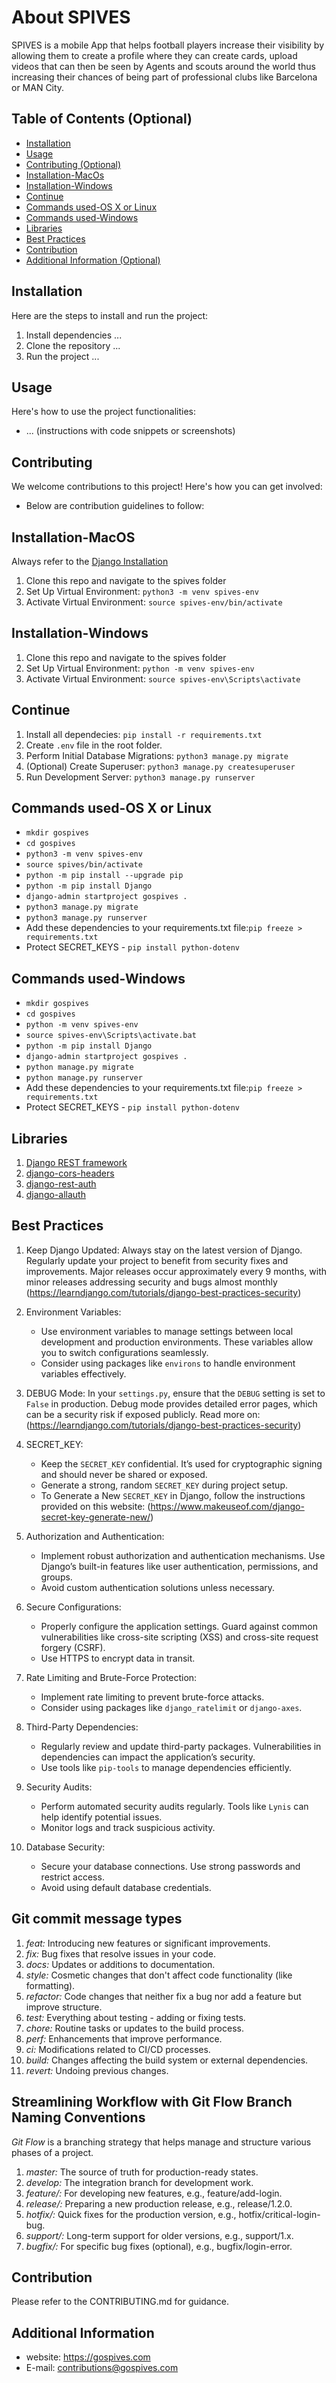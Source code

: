 # About SPIVES

SPIVES is a mobile App that helps football players increase their visibility by allowing them to create a profile where they can create cards, upload videos that can then be seen
by Agents and scouts around the world thus increasing their chances of being part of professional clubs like Barcelona or MAN City.

## Table of Contents (Optional)

* [Installation](#installation)
* [Usage](#usage)
* [Contributing (Optional)](#contributing)
* [Installation-MacOs](#installation-macos)
* [Installation-Windows](#installation-windows)
* [Continue](#continue)
* [Commands used-OS X or Linux](#commands-used-os-x-or-linux)
* [Commands used-Windows](#commands-used-windows)
* [Libraries](#libraries)
* [Best Practices](#best-practices)
* [Contribution](#contribution)
* [Additional Information (Optional)](#additional-information)

## Installation

Here are the steps to install and run the project:

1. Install dependencies ...
2. Clone the repository ...
3. Run the project ...

## Usage

Here's how to use the project functionalities:

* ... (instructions with code snippets or screenshots)

## Contributing

We welcome contributions to this project! Here's how you can get involved:

* Below are contribution guidelines to follow:

## Installation-MacOS

Always refer to the [Django Installation](https://docs.djangoproject.com/en/5.0/intro/tutorial01/)

1. Clone this repo and navigate to the spives folder
2. Set Up Virtual Environment: `python3 -m venv spives-env`
3. Activate Virtual Environment: `source spives-env/bin/activate`

## Installation-Windows

1. Clone this repo and navigate to the spives folder
2. Set Up Virtual Environment: `python -m venv spives-env`
3. Activate Virtual Environment: `source spives-env\Scripts\activate`

## Continue

1. Install all dependecies: `pip install -r requirements.txt`
2. Create `.env` file in the root folder.
3. Perform Initial Database Migrations: `python3 manage.py migrate`
4. (Optional) Create Superuser: `python3 manage.py createsuperuser`
5. Run Development Server: `python3 manage.py runserver`

## Commands used-OS X or Linux

* `mkdir gospives`
* `cd gospives`
* `python3 -m venv spives-env`
* `source spives/bin/activate`
* `python -m pip install --upgrade pip`
* `python -m pip install Django`
* `django-admin startproject gospives .`
* `python3 manage.py migrate`
* `python3 manage.py runserver`
* Add these dependencies to your requirements.txt file:`pip freeze > requirements.txt`
* Protect SECRET_KEYS - `pip install python-dotenv`

## Commands used-Windows

* `mkdir gospives`
* `cd gospives`
* `python -m venv spives-env`
* `source spives-env\Scripts\activate.bat`
* `python -m pip install Django`
* `django-admin startproject gospives .`
* `python manage.py migrate`
* `python manage.py runserver`
* Add these dependencies to your requirements.txt file:`pip freeze > requirements.txt`
* Protect SECRET_KEYS - `pip install python-dotenv`

## Libraries

1. [Django REST framework](https://www.django-rest-framework.org/)
2. [django-cors-headers](https://pypi.org/project/django-cors-headers/)
3. [django-rest-auth](https://django-rest-auth.readthedocs.io/en/latest/installation.html)
4. [django-allauth](https://docs.allauth.org/en/latest/installation/quickstart.html)

## Best Practices

1. Keep Django Updated: Always stay on the latest version of Django. Regularly update your project to benefit from security fixes and improvements. Major releases occur approximately every 9 months, with minor releases addressing security and bugs almost monthly (<https://learndjango.com/tutorials/django-best-practices-security>)

2. Environment Variables:
    * Use environment variables to manage settings between local development and production environments. These variables allow you to switch configurations seamlessly.
    * Consider using packages like `environs` to handle environment variables effectively.

3. DEBUG Mode:
In your `settings.py`, ensure that the `DEBUG` setting is set to `False` in production. Debug mode provides detailed error pages, which can be a security risk if exposed publicly. Read more on: (<https://learndjango.com/tutorials/django-best-practices-security>)

4. SECRET_KEY:
    * Keep the `SECRET_KEY` confidential. It’s used for cryptographic signing and should never be shared or exposed.
    * Generate a strong, random `SECRET_KEY` during project setup.
    * To Generate a New `SECRET_KEY` in Django, follow the instructions provided on this website: (<https://www.makeuseof.com/django-secret-key-generate-new/>)

5. Authorization and Authentication:
    * Implement robust authorization and authentication mechanisms. Use Django’s built-in features like user authentication, permissions, and groups.
    * Avoid custom authentication solutions unless necessary.

6. Secure Configurations:
    * Properly configure the application settings. Guard against common vulnerabilities like cross-site scripting (XSS) and cross-site request forgery (CSRF).
    * Use HTTPS to encrypt data in transit.

7. Rate Limiting and Brute-Force Protection:
    * Implement rate limiting to prevent brute-force attacks.
    * Consider using packages like `django_ratelimit` or `django-axes`.

8. Third-Party Dependencies:
    * Regularly review and update third-party packages. Vulnerabilities in dependencies can impact the application’s security.
    * Use tools like `pip-tools` to manage dependencies efficiently.

9. Security Audits:
    * Perform automated security audits regularly. Tools like `Lynis` can help identify potential issues.
    * Monitor logs and track suspicious activity.

10. Database Security:
    * Secure your database connections. Use strong passwords and restrict access.
    * Avoid using default database credentials.

## Git commit message types

1. *feat:* Introducing new features or significant improvements.
2. *fix:* Bug fixes that resolve issues in your code.
3. *docs:* Updates or additions to documentation.
4. *style:* Cosmetic changes that don't affect code functionality (like formatting).
5. *refactor:* Code changes that neither fix a bug nor add a feature but improve structure.
6. *test:* Everything about testing - adding or fixing tests.
7. *chore:* Routine tasks or updates to the build process.
8. *perf:* Enhancements that improve performance.
9. *ci:* Modifications related to CI/CD processes.
10. *build:* Changes affecting the build system or external dependencies.
11. *revert:* Undoing previous changes.

## Streamlining Workflow with Git Flow Branch Naming Conventions

*Git Flow* is a branching strategy that helps manage and structure various phases of a project.

1. *master:* The source of truth for production-ready states.
2. *develop:* The integration branch for development work.
3. *feature/:* For developing new features, e.g., feature/add-login.
4. *release/:* Preparing a new production release, e.g., release/1.2.0.
5. *hotfix/:* Quick fixes for the production version, e.g., hotfix/critical-login-bug.
6. *support/:* Long-term support for older versions, e.g., support/1.x.
7. *bugfix/:* For specific bug fixes (optional), e.g., bugfix/login-error.

## Contribution

Please refer to the CONTRIBUTING.md for guidance.

## Additional Information

* website: <https://gospives.com>
* E-mail: <contributions@gospives.com>
